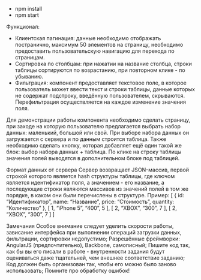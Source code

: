   - npm install
  - npm start


Функционал:
- Клиентская пагинация: данные необходимо отображать постранично, максимум 50 элементов на страницу, необходимо предоставить пользовательскую навигацию для перехода по страницам.
- Сортировка по столбцам: при нажатии на название столбца, строки таблицы сортируются по возрастанию, при повторном клике - по убыванию.
- Фильтрация: компонент предоставляет текстовое поле, в которое пользователь может ввести текст и строки таблицы, данные которых не содержат подстроку, введённую пользователем, скрываются. Перефильтрация осуществляется на каждое изменение значения поля.

Для демонстрации работы компонента необходимо сделать страницу, при заходе на которую пользователю предлагается выбрать набор данных: маленький, большой или свой. При выборе набора данных он загружается с сервера и по данным строится таблица. Также необходимо сделать кнопку, которая добавляет ещё один такой же блок: выбор набора данных + таблица.
По клике на строку таблицы значения полей выводятся в дополнительном блоке под таблицей.

Формат данных от сервера
Сервер возвращает JSON-массив, первой строкой которого является hash структуры таблицы, где ключом является идентификатор поля, а значением - его название, а последующие строки являются массивов из значений полей в том же порядке, в каком они были перечислены в структуре.
Пример:
[
    { id: “Идентификатор”, name: “Название”, price: “Стоимость”, quantity: “Количество” },
    [ 1, “iPhone 5”, “400”, 5 ],
    [ 2, “XBOX”, “300”, 7 ],
    [ 2, “XBOX”, “300”, 7 ]
]

Замечания
Особое внимание следует уделить скорости работы, зависание интерфейса при выполнении операций загрузки данных, фильтрации, сортировки недопустимо;
Разрешённые фреймворки: AngularJS (предпочтительно), Backbone, самописный;
Пишите код так, как бы вы его писали в работе - внутренности задания будут оцениваться даже тщательней, чем внешнее соответствие заданию;
Код должен быть организован так, чтобы его можно было заново использовать;
Помните про обработку ошибок!